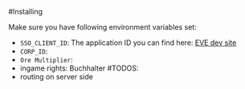 #Installing

Make sure you have following environment variables set:

* `SSO_CLIENT_ID`: The application ID you can find here: [EVE dev site](https://developers.eveonline.com/applications)
* `CORP_ID`: 
* `Ore Multiplier`: 
* ingame rights: Buchhalter
#TODOS:
* routing on server side

 
